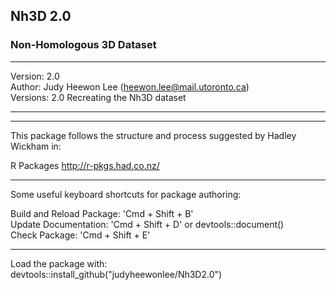 ## Nh3D 2.0

###  Non-Homologous 3D Dataset

-----------------------------------------------

Version: 2.0  
Author: Judy Heewon Lee (heewon.lee@mail.utoronto.ca)  
Versions: 2.0 Recreating the Nh3D dataset

-----------------------------------------------

----------------------------------------------
This package follows the structure and process 
suggested by Hadley Wickham in:


  R Packages
  http://r-pkgs.had.co.nz/

-----------------------------------------------
Some useful keyboard shortcuts for package authoring:

Build and Reload Package:  'Cmd + Shift + B'  
Update Documentation:      'Cmd + Shift + D' or devtools::document()  
Check Package:             'Cmd + Shift + E'  

-----------------------------------------------

Load the package with:  
   devtools::install_github("judyheewonlee/Nh3D2.0")